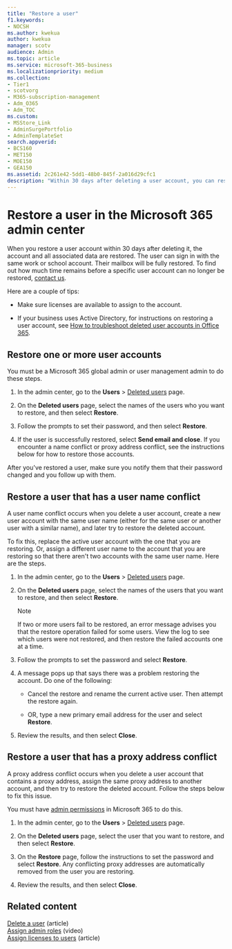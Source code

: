 ```yaml
---
title: "Restore a user"
f1.keywords:
- NOCSH
ms.author: kwekua
author: kwekua
manager: scotv
audience: Admin
ms.topic: article
ms.service: microsoft-365-business
ms.localizationpriority: medium
ms.collection: 
- Tier1
- scotvorg
- M365-subscription-management
- Adm_O365
- Adm_TOC
ms.custom:
- MSStore_Link
- AdminSurgePortfolio
- AdminTemplateSet
search.appverid:
- BCS160
- MET150
- MOE150
- GEA150
ms.assetid: 2c261e42-5dd1-48b0-845f-2a016d29cfc1
description: "Within 30 days after deleting a user account, you can restore the account and all data, and the user can sign in with the same account."
---
```


# Restore a user in the Microsoft 365 admin center
   
When you restore a user account within 30 days after deleting it, the account and all associated data are restored. The user can sign in with the same work or school account. Their mailbox will be fully restored. To find out how much time remains before a specific user account can no longer be restored, [contact us](../../business-video/get-help-support.md).
  
Here are a couple of tips:
  
- Make sure licenses are available to assign to the account.
    
- If your business uses Active Directory, for instructions on restoring a user account, see [How to troubleshoot deleted user accounts in Office 365](/office365/troubleshoot/active-directory/restore-deleted-user-accounts). 
    
## Restore one or more user accounts

You must be a Microsoft 365 global admin or user management admin to do these steps. 

1. In the admin center, go to the **Users** \> <a href="https://go.microsoft.com/fwlink/p/?linkid=2071581" target="_blank">Deleted users</a> page.

2. On the **Deleted users** page, select the names of the users who you want to restore, and then select **Restore**.
    
3. Follow the prompts to set their password, and then select **Restore**.
    
4. If the user is successfully restored, select **Send email and close**. If you encounter a name conflict or proxy address conflict, see the instructions below for how to restore those accounts.
    
After you've restored a user, make sure you notify them that their password changed and you follow up with them.
  
## Restore a user that has a user name conflict

A user name conflict occurs when you delete a user account, create a new user account with the same user name (either for the same user or another user with a similar name), and later try to restore the deleted account.
  
To fix this, replace the active user account with the one that you are restoring. Or, assign a different user name to the account that you are restoring so that there aren't two accounts with the same user name. Here are the steps.

1. In the admin center, go to the **Users** \> <a href="https://go.microsoft.com/fwlink/p/?linkid=2071581" target="_blank">Deleted users</a> page.
  
2. On the **Deleted users** page, select the names of the users that you want to restore, and then select **Restore**.
    
    > [!NOTE]
    > If two or more users fail to be restored, an error message advises you that the restore operation failed for some users. View the log to see which users were not restored, and then restore the failed accounts one at a time. 
  
3. Follow the prompts to set the password and select **Restore**.
    
4. A message pops up that says there was a problem restoring the account. Do one of the following:
    
     - Cancel the restore and rename the current active user. Then attempt the restore again.
    
     - OR, type a new primary email address for the user and select **Restore**.
    
5. Review the results, and then select **Close**.
    
## Restore a user that has a proxy address conflict

A proxy address conflict occurs when you delete a user account that contains a proxy address, assign the same proxy address to another account, and then try to restore the deleted account. Follow the steps below to fix this issue.
  
You must have [admin permissions](about-admin-roles.md) in Microsoft 365 to do this. 

1. In the admin center, go to the **Users** \> <a href="https://go.microsoft.com/fwlink/p/?linkid=2071581" target="_blank">Deleted users</a> page.

2. On the **Deleted users** page, select the user that you want to restore, and then select **Restore**. 
    
3. On the **Restore** page, follow the instructions to set the password and select **Restore**. Any conflicting proxy addresses are automatically removed from the user you are restoring.
    
4. Review the results, and then select **Close**.

## Related content

[Delete a user](delete-a-user.md) (article)\
[Assign admin roles](assign-admin-roles.md) (video)\
[Assign licenses to users](../manage/assign-licenses-to-users.md) (article)
